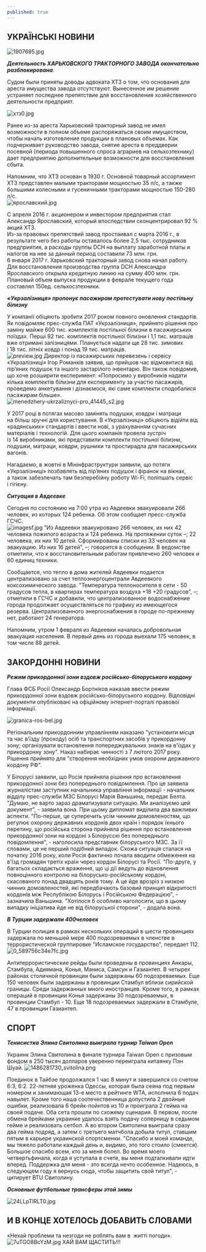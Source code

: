 ```yaml
---
published: true
---
```


## УКРАÏНСЬКI НОВИНИ
![1907695.jpg]({{site.baseurl}}images/1907695.jpg)


_**Деятельность ХАРЬКОВСКОГО ТРАКТОРНОГО ЗАВОДА окончательно разблокирована**_. 

 
Судом были приняты доводы адвоката ХТЗ о том, что основания для ареста имущества завода отсутствуют. Вынесенное им решение устраняет последнее препятствие для восстановления хозяйственного деятельности предприят.  
 
![хтз0.jpg]({{site.baseurl}}images/хтз0.jpg)

Ранее из-за ареста Харьковский тракторный завод не имел возможности в полном объеме распоряжаться своим имуществом, чтобы начать изготовление продукции в плановых объемах. Как подчеркивает руководство завода, снятие ареста в преддверии посевной (периода повышенного спроса аграриев на сельхозтехнику) дает предприятию дополнительные возможности для восстановления сбыта.  
  
  Напомним, что ХТЗ основан в 1930 г. Основной товарный ассортимент ХТЗ представлен малыми тракторами мощностью 35 л/с, а также большими колесными и гусеничными тракторами мощностью 150-280 л/с.  
 ![ярославский.jpg]({{site.baseurl}}images/ярославский.jpg)

 С  апреля 2016 г. акционером и инвестором предприятия стал Александр Ярославский, который впоследствии сконцентрировал 92 % акций ХТЗ.  
  Из-за правовых препятствий завод простаивал с марта 2016 г., в результате чего без работы оставалось более 2,5 тыс. сотрудников предприятия, а расходы группы DCH на выплату заработной платы и налогов на нее за данный период составили 73 млн. грн.  
  6 января 2017 г. Харьковский тракторный завод снова начал работу. Для восстановления производства группа DCH Александра Ярославского открыла кредитную линию на сумму 400 млн. грн. Плановый объем выпуска продукции в феврале текущего года составлял 150ед. сельхосзтехники.
  
  _**«Укрзалізниця» пропонує пасажирам протестувати нову постільну білизну**_  
  
  У компанії обіцяють зробити 2017 роком повного оновлення стандартів. Як повідомляє прес-служба ПАТ «Укрзалізниця», прийнято рішення про заміну майже 600 тис. комплектів постільної білизни в пасажирських поїздах. Перші 92 тис. комплектів постільної білизни і 1,1 тис. матраців вже отримані залізницями. Планується надати ще 28 тис. зимових і 18 тис. літніх ковдр і понад 19 тис. матраців.  
  ![preview.jpg]({{site.baseurl}}images/preview.jpg)
Директор із пасажирських перевезень і сервісу «Укрзалізниці» Ігор Романків заявив, що прийшов час відмовитися від пір’яних подушок та іншого застарілого інвентарю. Він також повідомив, що хоче розширити експеримент: «Попросимо у виробників надати кілька комплектів білизни для експерименту за участю пасажирів, проведемо анкетування і дізнаємося, які саме комплекти сподобалися пасажирам більше».  
![menedzhery-ukrzaliznyci-pro_41445_s2.jpg]({{site.baseurl}}images/menedzhery-ukrzaliznyci-pro_41445_s2.jpg) 

У 2017 році в потягах масово замінять подушки, ковдри і матраци на більш зручні для користування. В «Укрзалізниці» обіцяють відійти від «радянських» стандартів і ввести нові, з урахуванням сучасних матеріалів і технологій. Для цього компанія провела зустріч із 14 виробниками, які представили комплекти постільної білизни, подушки, матраци, ковдри, рушники та простирадла для пасажирських вагонiв. 
 
 
Нагадаємо, в жовтні в Мінінфраструктури заявили, що потяги «Укрзалізниці» позбавлять від пір’яних подушок і фіранок на вікнах, а також забезпечать там безперебійну роботу Wi-Fi, поліпшать сервіс і гігієну.  

_**Ситуация в Авдеевке**_ 
 
 Сегодня по состоянию на 7:00 утра из Авдеевки эвакуировали 266 человек, из которых 124 ребенка.
Об этом сообщает пресс-служба ГСЧС.  
![imagesf.jpg]({{site.baseurl}}imagesf.jpg)
"Из Авдеевки эвакуировано 266 человек, их них 42 человека пожилого возраста и 124 ребенка. На протяжении суток –; 22 человека, их них 10 детей. Сформированы списки из 33 человек на эвакуацию. Из них 16 детей", –; говорится в сообщении.
В ведомстве отметили, что к восстановительным работам привлечено 260 человек и 60 единиц техники.  

 Сообщается, что тепло в дома жителей Авдеевки подается централизовано за счет теплоэнергоцентрали Авдеевкого коксохимического завода.
"Температура теплоносителя в сети - 50 градусов тепла, в квартирах температура воздуха +18 +20 градусов", –; отметили в ГСЧС и добавили, что централизованное водоснабжение города продолжает осуществляться по графику из имеющегося резерва.
Централизованного энергоснабжения в городе по-прежнему нет, работают 24 генератора.  
 
 Напомним, утром 1 февраля из Авдеевки началась добровольная эвакуация населения. В первый день из города выехали 175 человек, в том числе 88 детей.  
  
  
## ЗАКОРДОННI НОВИНИ
  
  _**Режим прикордонної зони вздовж російсько-білоруського кордону**_ 
  
  Глава ФСБ Росії Олександр Бортніков наказав ввести режим прикордонної зони вздовж російсько-білоруського кордону. Відповідні документи опубліковані на офіційному інтернет-порталі правової інформації.

![granica-ros-bel.jpg]({{site.baseurl}}images/granica-ros-bel.jpg)


 Регіональним прикордонним управлінням наказано "установити місця та час в'їзду (проходу) осіб та транспортних засобів у прикордонну зону; організувати встановлення попереджувальних знаків на в'їздах у прикордонну зону".
Наказ набирає чинності з 7 лютого 2017 року. Рішення прийнято для "створення необхідних умов охорони державного кордону РФ".  
 
 У Білорусі заявили, що Росія прийняла рішення про встановлення прикордонної зони без попереднього повідомлення. Про це заявила журналістам заступник начальника управління інформації - начальник відділу прес-служби МЗС Білорусі Марія Ваньшина, передає Белта.
"Думаю, не варто зараз драматизувати ситуацію. Ми аналізуємо цей документ", - заявила вона. При цьому дипломат виділила два важливих аспекти. "По-перше, це суперечить усім чинним домовленостям, що регулює охорону державних кордонів двох країн і порядок їхнього перетину, що російська сторона прийняла рішення про встановлення прикордонної зони на кордоні з Білоруссю без попереднього повідомлення", - наголосила представник білоруського МЗС. 
За її словами, це не перший подібний випадок. Схожа ситуація сталася на початку 2016 року, коли Росія фактично почала вводити обмеження на в'їзд громадян третіх країн через кордон Білорусі та Росії. "По-друге, у багатьох складається враження, що ці дії ведуть до відновлення повноцінного контролю на білорусько-російському кордоні, скасованого понад двадцять років тому. А це йде врозріз з низкою чинних домовленостей, які передбачають базовий принцип відкритості кордонів між Республікою Білорусь і Російською Федерацією", - зазначила Ваньшина. "Хотілося б особливо наголосити, що в цьому випадку ініціатива йде не від білоруської сторони", - додала вона.  

_**В Турции задержали 400человек**_ 

В Турции полиция в рамках нескольких операций в шести провинциях задержала по меньшей мере 400 подозреваемых в членстве в террористической группировке "Исламское государство", передает 112.  
![0_589756c34e7fc.jpg]({{site.baseurl}}images/0_589756c34e7fc.jpg)

Антитеррористические рейды были проведены в провинциях Анкары, Стамбула, Адиямана, Конья, Маниса, Самсун и Газиантеп.
В четырех районах столичной провинции были задержаны 60 подозреваемых. Еще 150 человек были задержаны в провинции Стамбул вблизи сирийской границы. Среди задержанных много иностранцев.
Кроме того, в рамках операций в провинции Конья задержаны 30 подозреваемых, в провинции Стамбул - 10. Еще 18 подозреваемых задержали в Стамбуле, 47 в провинции Газиантеп.  

## СПОРТ

_**Тенисистка Элина Свитолина выиграла турнир Taiwan Open**_ 

Украинк Элина Свитолина в финале турнира Taiwan Open с призовым фондом в 250 тысяч долларов уверенно переиграла китаянку Пэн Шуай. 
![1486281730_svitolina.png]({{site.baseurl}}images/1486281730_svitolina.png)

 Поединок в Тайбэе продолжался 1 час 8 минут и завершился со счетом 6:3, 6:2. 22-летняя уроженка Одессы, которая была сеяна под первым номером и занимающая 13-е место в рейтинге WТА, исполнила 6 подач навылет. Кроме того наша соотечественница допустила 2 двойные ошибки, реализовала 6 брейк-пойнтов из 10 и проиграла 2 гейма на своей подаче. Оба сета прошли по схожему сценария. В первом, после обмена брейками украинке удалось взять подачу соперницу в седьмом гейме и реализовать сетбол. А во втором Свитолина выиграла сразу два гейма подряд, а затем с третьего матчбола добыла титул, ставшим пятым в карьере украинской спортсменки. "Спасибо и моей команде, мы тяжело работали каждый день и, видимо, это того стоило (смеется). Большое спасибо всем, кто за меня болел. Во время моего четвертьфинала, когда я уступала в счете, вы меня подталкивали идти вперед. Поддержка для меня - это всегда нечто особенное. Надеюсь, в следующем году я вернусь сюда, чтобы защитить свой титул", - цитирует BTU Свитолину. 
 
 _**Основные футбольные трансферы этой зимы**_
 
 ![24LLpTlRLT0.jpg]({{site.baseurl}}images/24LLpTlRLT0.jpg)
 
 ## И В КОНЦЕ ХОТЕЛОСЬ ДОБАВИТЬ СЛОВАМИ
  
  «Нехай проблеми та незгоди не роблять вам в 
житті погоди».  
![7uTGO8BcYzM.jpg]({{site.baseurl}}images/7uTGO8BcYzM.jpg)
ХАЙ ВАМ ЩАСТИТЬ!!!

